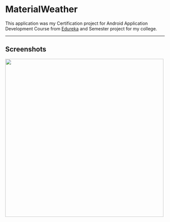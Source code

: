 # MaterialWeather
This application was my Certification project for Android Application Development Course from [Edureka](https://www.edureka.co/) 
and Semester project for my college.

---
## Screenshots
<img src="./Screenshots/weather.png" height="500em" />